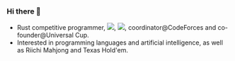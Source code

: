 ### Hi there 👋

- Rust competitive programmer, [![](https://oj-rating.vercel.app/api/query?oj=codeforces&id=heltion)](https://codeforces.com/profile/Sugar_fan), [![](https://oj-rating.vercel.app/api/query?oj=atcoder&id=heltion)](https://atcoder.jp/users/Heltion), coordinator@CodeForces and co-founder@Universal Cup.
- Interested in programming languages and artificial intelligence, as well as Riichi Mahjong and Texas Hold'em.
